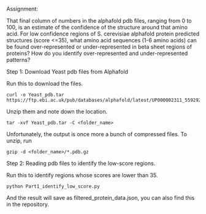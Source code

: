 Assignment:

That final column of numbers in the alphafold pdb files, ranging from 0 to 100, is an estimate of the confidence of the structure around that amino acid. For low confidence regions of S. cerevisiae alphafold protein predicted structures (score <=35), what amino acid sequences (1-6 amino acids) can be found over-represented or under-represented in beta sheet regions of proteins? How do you identify over-represented and under-represented patterns?

Step 1: Download Yeast pdb files from Alphafold

Run this to download the files.
```
curl -o Yeast_pdb.tar https://ftp.ebi.ac.uk/pub/databases/alphafold/latest/UP000002311_559292_YEAST_v4.tar
```
Unzip them and note down the location.
```
tar -xvf Yeast_pdb.tar -C <folder_name>
```
Unfortunately, the output is once more a bunch of compressed files. To unzip, run
```
gzip -d <folder_name>/*.pdb.gz
```

Step 2: Reading pdb files to identify the low-score regions.

Run this to identify regions whose scores are lower than 35.
```
python Part1_identify_low_score.py
```
And the result will save as filtered_protein_data.json, you can also find this in the repository.
